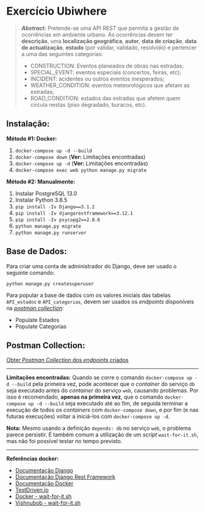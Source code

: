 # Exercício Ubiwhere

> ***Abstract*:** Pretende-se uma API REST que permita a gestão de ocorrências em ambiente urbano. As ocorrências devem ter **descrição**, uma **localização geográfica**, **autor**, **data de criação**, **data de actualização**, **estado** (por validar, validado, resolvido) e pertencer a uma das seguintes categorias:
> - CONSTRUCTION: Eventos planeados de obras nas estradas;
> - SPECIAL_EVENT: eventos especiais (concertos, feiras, etc);
> - INCIDENT: acidentes ou outros eventos inesperados;
> - WEATHER_CONDITION: eventos meteorológicos que afetam as estradas;
> - ROAD_CONDITION: estados das estradas que afetem quem circula nestas (piso degradado, buracos, etc).

## Instalação:
**Método #1: Docker:**
 1. `docker-compose up -d --build`
 2. `docker-compose down`	(**Ver:** Limitações encontradas)
 3. `docker-compose up -d` (**Ver:** Limitações encontradas)
 4. `docker-compose exec web python manage.py migrate`

**Método #2: Manualmente:**
 1. Instalar PostgreSQL 13.0
 2. Instalar Python 3.8.5
 3. `pip install -Iv Django==3.1.2`
 4. `pip install -Iv djangorestframework==3.12.1`
 5. `pip install -Iv psycopg2==2.8.6`
 6. `python manage.py migrate`
 7. `python manage.py runserver`

## Base de Dados:
Para criar uma conta de administrador do Django, deve ser usado o seguinte comando:

    python manage.py createsuperuser

Para popular a base de dados com os valores iniciais das tabelas `API_estados` e `API_categorias`, devem ser usados os *endpoints* disponíveis na [*postman collection*](https://www.getpostman.com/collections/43751fceec1448c44dfd):
 - Populate Estados
 - Populate Categorias
 
## Postman Collection:

[Obter *Postman Collection* dos *endpoints* criados](https://www.getpostman.com/collections/43751fceec1448c44dfd)

---
**Limitações encontradas:**
Quando se corre o comando `docker-compose up -d --build` pela primeira vez, pode acontecer que o *container* do serviço `db` seja executado antes do *container* do serviço `web`, causando problemas.
Por isso é recomendado, **apenas na primeira vez**, que o comando `docker-compose up -d --build` seja executado até ao fim, de seguida terminar a execução de todos os *containers* com `docker-compose down`, e por fim (e nas futuras execuções) voltar a iniciá-los com `docker-compose up -d`.

**Nota:** Mesmo usando a definição `depends: db` no serviço `web`, o problema parece persistir. É também comum a utilização de um *script* `wait-for-it.sh`, mas não foi possível testar no tempo previsto.

---
 **Referências docker:**
 - [Documentação Django](https://docs.djangoproject.com/en/3.1/)
 - [Documentação Django Rest Framework](https://www.django-rest-framework.org/) 
 - [Documentação Docker](https://docs.docker.com/) 
 - [TestDriven.io](https://testdriven.io/blog/dockerizing-django-with-postgres-gunicorn-and-nginx)
 - [Docker - wait-for-it.sh](https://docs.docker.com/compose/startup-order/)
 - [Vishnubob - wait-for-it.sh](https://github.com/vishnubob/wait-for-it)